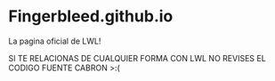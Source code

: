 # Fingerbleed.github.io
La pagina oficial de LWL!

SI TE RELACIONAS DE CUALQUIER FORMA CON LWL NO REVISES EL CODIGO FUENTE CABRON >:(
